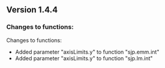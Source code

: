 Version 1.4.4
------------------------------------------------------------------------------
### Changes to functions:
Changes to functions:
* Added parameter "axisLimits.y" to function "sjp.emm.int"
* Added parameter "axisLimits.y" to function "sjp.lm.int"